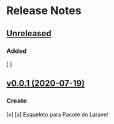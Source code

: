 # Release Notes

## [Unreleased](https://github.com/sierratecnologia/telefonica/compare/0.0.1...master)

### Added

[ ] 

## [v0.0.1 (2020-07-19)](https://github.com/sierratecnologia/telefonica/compare/...0.0.1)

### Create
[x] 
[x] Esqueleto para Pacote do Laravel